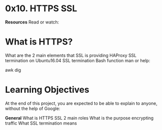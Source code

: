 # 0x10. HTTPS SSL

**Resources**
Read or watch:

# What is HTTPS?
What are the 2 main elements that SSL is providing
HAProxy SSL termination on Ubuntu16.04
SSL termination
Bash function
man or help:

awk
dig
# Learning Objectives
At the end of this project, you are expected to be able to explain to anyone, without the help of Google:

**General**
What is HTTPS SSL 2 main roles
What is the purpose encrypting traffic
What SSL termination means
